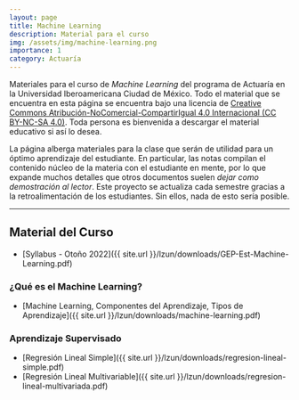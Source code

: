 ```yaml
---
layout: page
title: Machine Learning
description: Material para el curso
img: /assets/img/machine-learning.png
importance: 1
category: Actuaría
---
```


Materiales para el curso de *Machine Learning* del programa de Actuaría en la Universidad Iberoamericana Ciudad de México. Todo el material que se encuentra en esta página se encuentra bajo una licencia de [Creative Commons Atribución-NoComercial-CompartirIgual 4.0 Internacional (CC BY-NC-SA 4.0)](https://creativecommons.org/licenses/by-nc-sa/4.0/deed.es). Toda persona es bienvenida a descargar el material educativo si así lo desea.

La página alberga materiales para la clase que serán de utilidad para un óptimo aprendizaje del estudiante. En particular, las notas compilan el contenido núcleo de la materia con el estudiante en mente, por lo que expande muchos detalles que otros documentos suelen *dejar como demostración al lector*. Este proyecto se actualiza cada semestre gracias a la retroalimentación de los estudiantes. Sin ellos, nada de esto sería posible.

---

## Material del Curso

- [Syllabus - Otoño 2022]({{ site.url }}/lzun/downloads/GEP-Est-Machine-Learning.pdf)

### ¿Qué es el Machine Learning?

- [Machine Learning, Componentes del Aprendizaje, Tipos de Aprendizaje]({{ site.url }}/lzun/downloads/machine-learning.pdf)

### Aprendizaje Supervisado

- [Regresión Lineal Simple]({{ site.url }}/lzun/downloads/regresion-lineal-simple.pdf)
- [Regresión Lineal Multivariable]({{ site.url }}/lzun/downloads/regresion-lineal-multivariada.pdf)
